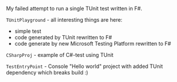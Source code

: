 ﻿My failed attempt to run a single TUnit test written in F#.

`TUnitPlayground` - all interesting things are here:
- simple test
- code generated by TUnit rewritten to F# 
- code generate by new Microsoft Testing Platform rewritten to F#

`CSharpProj` - example of C#-test using TUnit

`TestEntryPoint` - Console "Hello world" project with added TUnit dependency which breaks build :)
